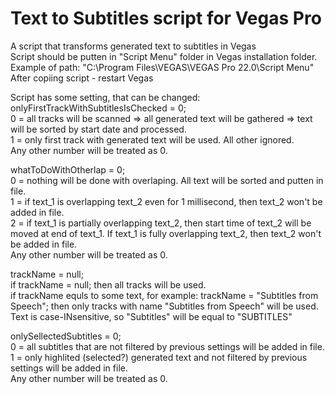 # Text to Subtitles script for Vegas Pro
A script that transforms generated text to subtitles in Vegas  
Script should be putten in "Script Menu" folder in Vegas installation folder. Example of path: "C:\Program Files\VEGAS\VEGAS Pro 22.0\Script Menu"  
After copiing script - restart Vegas  

Script has some setting, that can be changed:  
onlyFirstTrackWithSubtitlesIsChecked = 0;  
0 = all tracks will be scanned => all generated text will be gathered => text will be sorted by start date and processed.  
1 = only first track with generated text will be used. All other ignored.  
Any other number will be treated as 0.  
                                                                
whatToDoWithOtherlap = 0;  
0 = nothing will be done with overlaping. All text will be sorted and putten in file.  
1 = if text_1 is overlapping text_2 even for 1 millisecond, then text_2 won't be added in file.  
2 = if text_1 is partially overlapping text_2, then start time of text_2 will be moved at end of text_1. If text_1 is fully overlapping text_2, then text_2 won't be added in file.  
Any other number will be treated as 0.  

trackName = null;  
if trackName = null; then all tracks will be used.  
if trackName equls to some text, for example: trackName = "Subtitles from Speech"; then only tracks with name "Subtitles from Speech" will be used. Text is case-INsensitive, so "Subtitles" will be equal to "SUBTITLES"  

onlySellectedSubtitles = 0;  
0 = all subtitles that are not filtered by previous settings will be added in file.  
1 = only highlited (selected?) generated text and not filtered by previous settings will be added in file.  
Any other number will be treated as 0.
